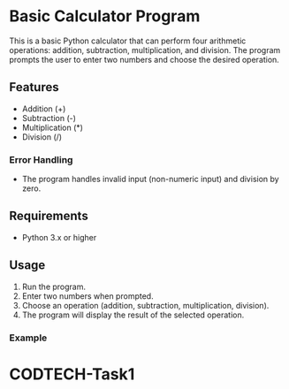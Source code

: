 # Basic Calculator Program

This is a basic Python calculator that can perform four arithmetic operations: addition, subtraction, multiplication, and division. The program prompts the user to enter two numbers and choose the desired operation.

## Features
- Addition (+)
- Subtraction (-)
- Multiplication (*)
- Division (/)

### Error Handling
- The program handles invalid input (non-numeric input) and division by zero.

## Requirements
- Python 3.x or higher

## Usage
1. Run the program.
2. Enter two numbers when prompted.
3. Choose an operation (addition, subtraction, multiplication, division).
4. The program will display the result of the selected operation.

### Example
# CODTECH-Task1
